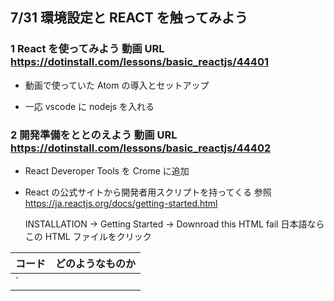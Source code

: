## 7/31 環境設定と REACT を触ってみよう

### 1 React を使ってみよう 動画 URL https://dotinstall.com/lessons/basic_reactjs/44401

- 動画で使っていた Atom の導入とセットアップ

- 一応 vscode に nodejs を入れる

### 2 開発準備をととのえよう 動画 URL https://dotinstall.com/lessons/basic_reactjs/44402

- React Deveroper Tools を Crome に追加

- React の公式サイトから開発者用スクリプトを持ってくる 参照 https://ja.reactjs.org/docs/getting-started.html

  INSTALLATION → Getting Started → Downroad this HTML fail 日本語ならこの HTML ファイルをクリック

| コード                                                                                | どのようなものか                                     |
| ------------------------------------------------------------------------------------- | ---------------------------------------------------- |
| `<script src="https://unpkg.com/react@16/umd/react.development.js"></script|`         | React の本体                                         |
| `<script src="https://unpkg.com/react-dom@16/umd/react-dom.development.js"></script>` | React の結果を反映させるライブラリ                   |
| `<script src="https://unpkg.com/@babel/standalone/babel.min.js"></script>`            | Javascript の文法を使うための babel というライブラリ |

- script タグを作る、ローカルの場合は別ファイルにするとエラーになるので直接書く、今回書いた script タグ →`<script type="text/babel"></script>`

### 3 初めての React 動画 URL https://dotinstall.com/lessons/basic_reactjs/44403

1. まず script 内にアロー関数を書く →`<script type="text/babel">(() =>{});</script>`

2. アロー関数内に`ReactCOM.render()`を書く →`<script type="text/babel">(() =>{ReactCOM.render()});</script>`

3. render の（）内に処理を書く →`<script type="text/babel">(() =>{ReactCOM.render( 処理 )});</script>`

- `render()`など詳しくは REACT 公式サイトの API REFERENCE 参照 https://ja.reactjs.org/docs/react-dom.html#render

- 例
  `(() => {`
  `ReactDOM.render(`
  ↓ HTML のように書く最後に , をつけること
  `<p>Hello!</p>,`
  ↓ 上記のコードをどこに表記するか記入する 下のコードの結果 div 内に Hello!が追加され web 上で表示される
  `document.getElementById("root")`
  `);`
  `})();`

### 4 JSX を使ってみよう 動画 URL https://dotinstall.com/lessons/basic_reactjs/44404

- JSX のルール

- Javascript の式を{}で囲んで使うことができる

- 例 定数 name を p に組み込む

  `(() => {`
  `const name = "tashiro";`

      `ReactDOM.render(`
        `<p>Hello! {name.toUpperCase()}</p>,`
        `document.getElementById("root")`
       ` );`
      `})();`

- 複数の要素をそのまま使うことはできない

1. 親要素で囲む

- 例
  `<div>`
  `<p>Hello!</p><hr/><p>ok?</p>`
  `</div>,`

2. 配列にする

- 例
  `[<p>Hello! {name.toUpperCase()}</p>,<p>ok?</p>],`

- 閉じタグがないものは/を<>内に入れる

- 例 hr タグに/を入れる

      `[<p>Hello! {name.toUpperCase()}</p>,<hr/><p>ok?</p>],`

  上記のように<タグ名/>となる

- 今回の内容より進んでいるが REACT 公式サイトの参照 https://ja.reactjs.org/docs/introducing-jsx.html

  MAIN CONCEPTS → 2.JSX の導入
